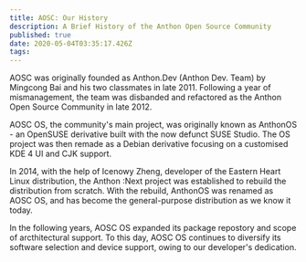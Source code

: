 ```yaml
---
title: AOSC: Our History
description: A Brief History of the Anthon Open Source Community
published: true
date: 2020-05-04T03:35:17.426Z
tags: 
---
```


AOSC was originally founded as Anthon.Dev (Anthon Dev. Team) by Mingcong Bai and his two classmates in late 2011. Following a year of mismanagement, the team was disbanded and refactored as the Anthon Open Source Community in late 2012.

AOSC OS, the community's main project, was originally known as AnthonOS - an OpenSUSE derivative built with the now defunct SUSE Studio. The OS project was then remade as a Debian derivative focusing on a customised KDE 4 UI and CJK support.

In 2014, with the help of Icenowy Zheng, developer of the Eastern Heart Linux distribution, the Anthon :Next project was established to rebuild the distribution from scratch. With the rebuild, AnthonOS was renamed as AOSC OS, and has become the general-purpose distribution as we know it today.

In the following years, AOSC OS expanded its package repostory and scope of arcthitectural support. To this day, AOSC OS continues to diversify its software selection and device support, owing to our developer's dedication. 
